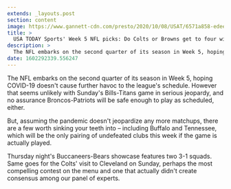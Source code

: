 ```yaml
--- 
extends: _layouts.post 
section: content 
image: https://www.gannett-cdn.com/presto/2020/10/08/USAT/6571a858-edee-4a4c-9783-c66028a36fd9-picks5.jpg?crop=839,472,x843,y819&width=839&height=472&format=pjpg&auto=webp 
title: > 
  USA TODAY Sports' Week 5 NFL picks: Do Colts or Browns get to four wins first? 
description: > 
  The NFL embarks on the second quarter of its season in Week 5, hoping COVID-19 doesn't cause further havoc to the league's schedule.However that seems unlikely with Sunday's Bills-Titans game in serious jeopardy, and no assurance Broncos-Patriots will be safe enough to play as scheduled, either.But, assuming the pandemic doesn't jeopardize any more matchups, there are a few worth sinking your teeth into – including Buffalo and Tennessee, which will be the only pairing of undefeated clubs this week if the game is actually played.Thursday night's Buccaneers-Bears showcase features two 3-1 squads.Same goes for the Colts' visit to Cleveland on Sunday, perhaps the most compelling contest on the menu and one that actually didn't create consensus among our panel of experts. 
date: 1602292339.556247 
--- 
```

The NFL embarks on the second quarter of its season in Week 5, hoping COVID-19 doesn't cause further havoc to the league's schedule. However that seems unlikely with Sunday's Bills-Titans game in serious jeopardy, and no assurance Broncos-Patriots will be safe enough to play as scheduled, either.

But, assuming the pandemic doesn't jeopardize any more matchups, there are a few worth sinking your teeth into – including Buffalo and Tennessee, which will be the only pairing of undefeated clubs this week if the game is actually played.

Thursday night's Buccaneers-Bears showcase features two 3-1 squads. Same goes for the Colts' visit to Cleveland on Sunday, perhaps the most compelling contest on the menu and one that actually didn't create consensus among our panel of experts.
